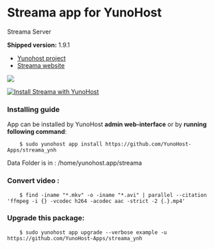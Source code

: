 # Streama app for YunoHost
Streama Server

**Shipped version:** 1.9.1

- [Yunohost project](https://yunohost.org)
- [Streama website](https://github.com/streamaserver/streama/)

![](https://avatars2.githubusercontent.com/u/38193973?s=280&v=4)


[![Install Streama with YunoHost](https://install-app.yunohost.org/install-with-yunohost.png)](https://install-app.yunohost.org/?app=streama)

### Installing guide

 App can be installed by YunoHost **admin web-interface** or by **running following command**:

        $ sudo yunohost app install https://github.com/YunoHost-Apps/streama_ynh
        
 Data Folder is in : /home/yunohost.app/streama
 
### Convert video :
 
        $ find -iname "*.mkv" -o -iname "*.avi" | parallel --citation 'ffmpeg -i {} -vcodec h264 -acodec aac -strict -2 {.}.mp4'
 
### Upgrade this package:

        $ sudo yunohost app upgrade --verbose example -u https://github.com/YunoHost-Apps/streama_ynh
       

